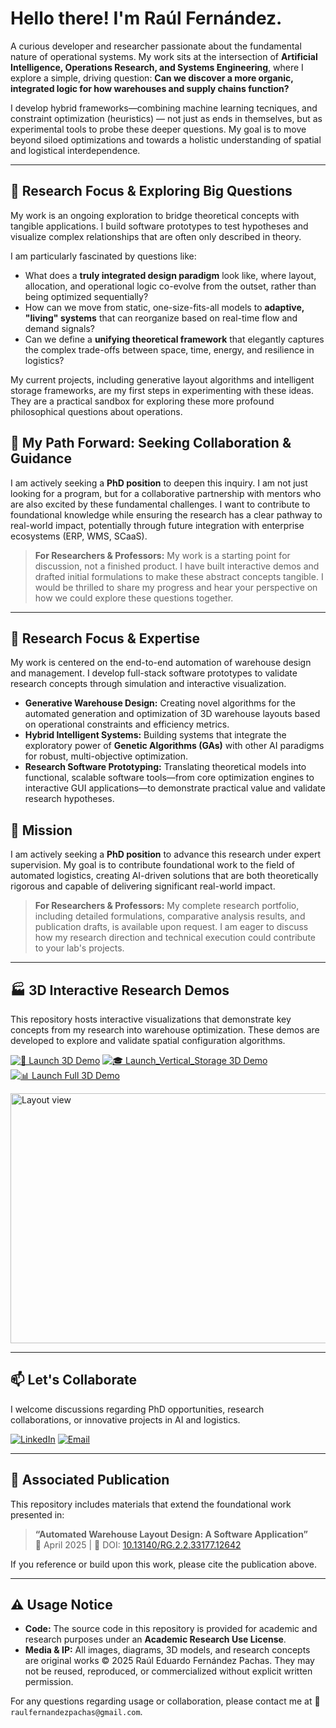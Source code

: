 # Hello there! I'm Raúl Fernández.

A curious developer and researcher passionate about the fundamental nature of operational systems. My work sits at the intersection of **Artificial Intelligence, Operations Research, and Systems Engineering**, where I explore a simple, driving question: **Can we discover a more organic, integrated logic for how warehouses and supply chains function?**

I develop hybrid frameworks—combining machine learning tecniques, and constraint optimization (heuristics) — not just as ends in themselves, but as experimental tools to probe these deeper questions. My goal is to move beyond siloed optimizations and towards a holistic understanding of spatial and logistical interdependence.

---

## 🧠 Research Focus & Exploring Big Questions

My work is an ongoing exploration to bridge theoretical concepts with tangible applications. I build software prototypes to test hypotheses and visualize complex relationships that are often only described in theory.

I am particularly fascinated by questions like:
*   What does a **truly integrated design paradigm** look like, where layout, allocation, and operational logic co-evolve from the outset, rather than being optimized sequentially?
*   How can we move from static, one-size-fits-all models to **adaptive, "living" systems** that can reorganize based on real-time flow and demand signals?
*   Can we define a **unifying theoretical framework** that elegantly captures the complex trade-offs between space, time, energy, and resilience in logistics?

My current projects, including generative layout algorithms and intelligent storage frameworks, are my first steps in experimenting with these ideas. They are a practical sandbox for exploring these more profound philosophical questions about operations.

## 🎯 My Path Forward: Seeking Collaboration & Guidance

I am actively seeking a **PhD position** to deepen this inquiry. I am not just looking for a program, but for a collaborative partnership with mentors who are also excited by these fundamental challenges. I want to contribute to foundational knowledge while ensuring the research has a clear pathway to real-world impact, potentially through future integration with enterprise ecosystems (ERP, WMS, SCaaS).

> **For Researchers & Professors:** My work is a starting point for discussion, not a finished product. I have built interactive demos and drafted initial formulations to make these abstract concepts tangible. I would be thrilled to share my progress and hear your perspective on how we could explore these questions together.

---

## 🧠 Research Focus & Expertise

My work is centered on the end-to-end automation of warehouse design and management. I develop full-stack software prototypes to validate research concepts through simulation and interactive visualization.

*   **Generative Warehouse Design:** Creating novel algorithms for the automated generation and optimization of 3D warehouse layouts based on operational constraints and efficiency metrics.
*   **Hybrid Intelligent Systems:** Building systems that integrate the exploratory power of **Genetic Algorithms (GAs)** with other AI paradigms for robust, multi-objective optimization.
*   **Research Software Prototyping:** Translating theoretical models into functional, scalable software tools—from core optimization engines to interactive GUI applications—to demonstrate practical value and validate research hypotheses.

## 🎯 Mission

I am actively seeking a **PhD position** to advance this research under expert supervision. My goal is to contribute foundational work to the field of automated logistics, creating AI-driven solutions that are both theoretically rigorous and capable of delivering significant real-world impact.

> **For Researchers & Professors:** My complete research portfolio, including detailed formulations, comparative analysis results, and publication drafts, is available upon request. I am eager to discuss how my research direction and technical execution could contribute to your lab's projects.

---

## 🏭 3D Interactive Research Demos

This repository hosts interactive visualizations that demonstrate key concepts from my research into warehouse optimization. These demos are developed to explore and validate spatial configuration algorithms.

[![🚀 Launch 3D Demo](https://img.shields.io/badge/🌐-Launch%203D%20Interactive%20Demo-764ba2?style=for-the-badge&logo=webgl&logoColor=white)](https://Raul1508.github.io/Raul1508/)
[![🎓 Launch_Vertical_Storage 3D Demo](https://img.shields.io/badge/🎓-Launch%203D%20Vertical%20Storage%20Demo-667eea?style=for-the-badge&logo=webgl&logoColor=white)](https://Raul1508.github.io/Raul1508/Vertical_Warahouse_Storage.html)
[![📊 Launch Full 3D Demo](https://img.shields.io/badge/🔬-Launch%203D%20Full%20Interactive%20Demo-c53030?style=for-the-badge&logo=github&logoColor=white)](https://Raul1508.github.io/Raul1508/Layoutgreater.html)

<img width="2560" height="400" alt="Layout view" src="https://github.com/user-attachments/assets/ab63b361-fe11-4739-97cd-82c458317928" />

---

## 📫 Let's Collaborate

I welcome discussions regarding PhD opportunities, research collaborations, or innovative projects in AI and logistics.

[![LinkedIn](https://img.shields.io/badge/LinkedIn-Connect%20with%20me-0A66C2?style=for-the-badge&logo=linkedin)](https://www.linkedin.com/in/raulfer-inde)
[![Email](https://img.shields.io/badge/Email-Reach%20Out%20to%20Me-EA4335?style=for-the-badge&logo=gmail&logoColor=white)](mailto:raulfernandezpachas@gmail.com)

---

## 📄 Associated Publication

This repository includes materials that extend the foundational work presented in:
> **“Automated Warehouse Layout Design: A Software Application”**  
> 📅 April 2025 | 📌 DOI: [10.13140/RG.2.2.33177.12642](https://www.researchgate.net/publication/0000000000000000)

If you reference or build upon this work, please cite the publication above.

---

## ⚠️ Usage Notice

*   **Code:** The source code in this repository is provided for academic and research purposes under an **Academic Research Use License**.
*   **Media & IP:** All images, diagrams, 3D models, and research concepts are original works © 2025 Raúl Eduardo Fernández Pachas. They may not be reused, reproduced, or commercialized without explicit written permission.

For any questions regarding usage or collaboration, please contact me at 📧 `raulfernandezpachas@gmail.com`.
